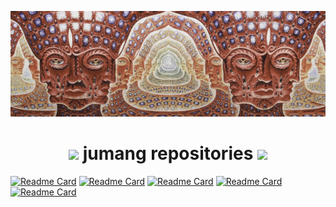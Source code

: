 ![psyche](_design/psy.gif)

<h1 align="center"> <img src="https://media.giphy.com/media/mGcNjsfWAjY5AEZNw6/giphy.gif" width="60"> jumang repositories <img src="https://media.giphy.com/media/mGcNjsfWAjY5AEZNw6/giphy.gif" width="60"></h1>

[![Readme Card](https://github-readme-stats.vercel.app/api/pin/?username=jumang4423&repo=jumang-potaru)](jumang-potaru)
[![Readme Card](https://github-readme-stats.vercel.app/api/pin/?username=jumang4423&repo=gpshr)](gpshr)
[![Readme Card](https://github-readme-stats.vercel.app/api/pin/?username=jumang4423&repo=zenn_things)](zenn-things)
[![Readme Card](https://github-readme-stats.vercel.app/api/pin/?username=jumang4423&repo=power_tone)](power-tone)
[![Readme Card](https://github-readme-stats.vercel.app/api/pin/?username=jumang4423&repo=puipui_molcar_remake)](puipui_molcar_remake)


<!-- ```
const jumang = {
    pronouns: "he" | "him",
    born: "28/12/2000",
    askMeAbout: ["web", "sound", "design",
    code: ["go", "cpp", "typescript", "max"],
    technologies: {
        typeScript: ["react js", "next.js", "gatsby.js"],
        backEnd: ["golang", "tsx"m "GCP"],
    },
    currentFocus: null,
    funFact: "love ramen-jiro"
};
``` -->

<!-- ### <img src="https://media.giphy.com/media/mGcNjsfWAjY5AEZNw6/giphy.gif" width="60"> language i use
- dead -->
